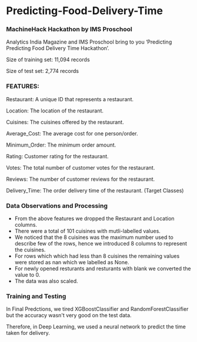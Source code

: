 # Predicting-Food-Delivery-Time
### MachineHack Hackathon by IMS Proschool

Analytics India Magazine and IMS Proschool bring to you ‘Predicting Predicting Food Delivery Time Hackathon’.

Size of training set: 11,094 records

Size of test set: 2,774 records

### FEATURES:

Restaurant: A unique ID that represents a restaurant.

Location: The location of the restaurant.

Cuisines: The cuisines offered by the restaurant.

Average_Cost: The average cost for one person/order.

Minimum_Order: The minimum order amount.

Rating: Customer rating for the restaurant.

Votes: The total number of customer votes for the restaurant.

Reviews: The number of customer reviews for the restaurant.

Delivery_Time: The order delivery time of the restaurant. (Target Classes) 

### Data Observations and Processing
- From the above features we dropped the Restaurant and Location columns.
- There were a total of 101 cuisines with mutli-labelled values.
- We noticed that the 8 cuisines was the maximum number used to describe few of the rows, hence we introduced 8 columns to represent the cuisines.
- For rows which which had less than 8 cuisines the remaining values were stored as nan which we labelled as None.
- For newly opened resturants and resturants with blank we converted the value to 0.
- The data was also scaled.

### Training and Testing
In Final Predctions, we tired XGBoostClassifier and RandomForestClassifier but the accuracy wasn't very good on the test data.

Therefore, in Deep Learning, we used a neural network to predict the time taken for delivery.


